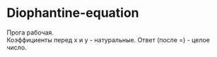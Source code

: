 # Diophantine-equation
Прога рабочая.  
Коэффициенты перед x и y - натуральные.
Ответ (после =) - целое число.
